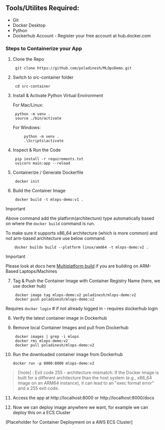## Tools/Utilites Required:
- Git
- Docker Desktop
- Python
- Dockerhub Account - Register your free account at hub.docker.com

### Steps to Containerize your App

1. Clone the Repo

        git clone https://github.com/poladinesh/MLOpsDemo.git

2. Switch to src-container folder

        cd src-container

3. Install & Activate Python Virtual Environment

    For Mac/Linux:

        python -m venv .
        source ./bin/activate

    For Windows:

            python -m venv .
            .\Scripts\activate

4. Inspect & Run the Code

        pip install -r requirements.txt
        uvicorn main:app --reload


5. Containerize / Generate Dockerfile

        docker init

6. Build the Container Image
        
        docker build -t mlops-demo:v1 .

>[!Important]
Above command add the platform(architecture) type automatically based on where the `docker build` command is run. 

To make sure it supports x86_64 architecture (which is more common) and not arm-based architecture use below command.

        docker buildx build --platform linux/amd64 -t mlops-demo:v2 .

>[!Important]
Please look at docs here [Multiplatform build](https://docs.docker.com/build/building/multi-platform/#build-multi-platform-images) if you are building on ARM-Based Laptops/Machines

7. Tag & Push the Container Image with Container Registry Name (here, we use docker hub)

        docker image tag mlops-demo:v2 poladinesh/mlops-demo:v2
        docker push poladinesh/mlops-demo:v2

Requires `docker login` # if not already logged in - requires dockerhub login

8. Verify the latest container image in Dockerhub

9. Remove local Container Images and pull from Dockerhub

        docker images | grep -i mlops
        docker rmi mlops-demo:v2
        docker pull poladinesh/mlops-demo:v2

10. Run the downloaded container image from Dockerhub

        docker run -p 8000:8000 mlops-demo:v2

>[!note] : Exit code 255 - architecture mismatch:
    If the Docker image is built for a different architecture than the host system (e.g., x86_64 image on an ARM64 instance), it can lead to an "exec format error" and a 255 exit code.        

11. Access the app at http://localhost:8000 or http://localhost:8000/docs

12. Now we can deploy image anywhere we want, for example we can deploy this on a ECS Cluster

[Placeholder for Container Deployment on a AWS ECS Cluster]
